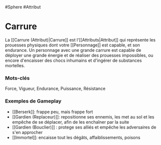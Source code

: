 #Sphere #Attribut

# Carrure

La [[Carrure (Attribut)|Carrure]] est l'[[Attributs|Attribut]] qui représente les prouesses physiques dont votre [[Personnage]] est capable, et son endurance. Un personnage avec une grande carrure est capable de déployer une grande énergie et de réaliser des prouesses impossibles, ou encore d'encaisser des chocs inhumains et d'ingérer de substances mortelles.

### Mots-clés

Force, Vigueur, Endurance, Puissance, Résistance

### Exemples de Gameplay

- [[Berserk]]: frappe peu, mais frappe fort
- [[Gardien (Replaceur)]]: repositionne ses ennemis, les met au sol et les empêche de se déplacer, afin de les enchaîner par la suite
- [[Gardien (Bouclier)]] : protege ses alliés et empêche les adversaires de s'en approcher
- [[Immortel]]: encaisse tout les dégâts,  affaiblissements, poisons